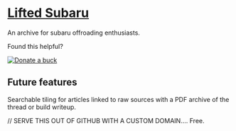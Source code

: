 # [Lifted Subaru](https://liftedsubaru.github.io)
An archive for subaru offroading enthusiasts.

Found this helpful?


[![Donate a buck](https://img.shields.io/badge/☕-Buy%20me%20a%20coffee-blue.svg)](https://www.paypal.me/devgorilla/1)

## Future features
Searchable tiling for articles linked to raw sources with a PDF archive of the thread or build writeup.


// SERVE THIS OUT OF GITHUB WITH A CUSTOM DOMAIN.... Free.
